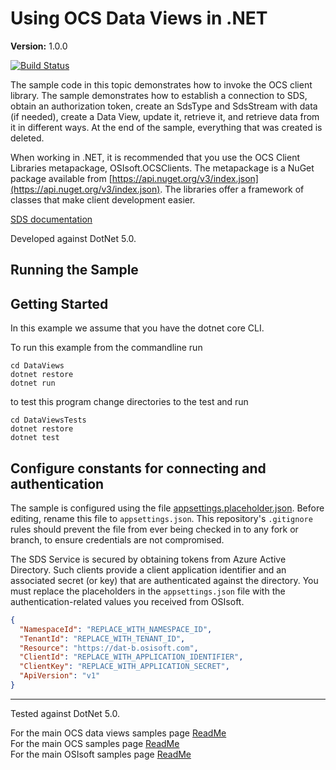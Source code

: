 # Using OCS Data Views in .NET

**Version:** 1.0.0

[![Build Status](https://dev.azure.com/osieng/engineering/_apis/build/status/product-readiness/osisoft.sample-ocs-data_views-dotnet?branchName=main)](https://dev.azure.com/osieng/engineering/_build/latest?definitionId=3349&branchName=main)

The sample code in this topic demonstrates how to invoke the OCS client library. The sample demonstrates how to establish a connection to SDS, obtain an authorization token, create an SdsType and SdsStream with data (if needed), create a Data View, update it, retrieve it, and retrieve data from it in different ways. At the end of the sample, everything that was created is deleted.

When working in .NET, it is recommended that you use the OCS Client Libraries metapackage, OSIsoft.OCSClients. The metapackage is a NuGet package available from [https://api.nuget.org/v3/index.json](https://api.nuget.org/v3/index.json). The libraries offer a framework of classes that make client development easier.

[SDS documentation](https://ocs-docs.osisoft.com/Content_Portal/Documentation/SequentialDataStore/Data_Store_and_SDS.html)

Developed against DotNet 5.0.

## Running the Sample

## Getting Started

In this example we assume that you have the dotnet core CLI.

To run this example from the commandline run

```shell
cd DataViews
dotnet restore
dotnet run
```

to test this program change directories to the test and run

```shell
cd DataViewsTests
dotnet restore
dotnet test
```

## Configure constants for connecting and authentication

The sample is configured using the file [appsettings.placeholder.json](DataViews/appsettings.placeholder.json). Before editing, rename this file to `appsettings.json`. This repository's `.gitignore` rules should prevent the file from ever being checked in to any fork or branch, to ensure credentials are not compromised.

The SDS Service is secured by obtaining tokens from Azure Active Directory. Such clients provide a client application identifier and an associated secret (or key) that are authenticated against the directory. You must replace the placeholders in the `appsettings.json` file with the authentication-related values you received from OSIsoft.

```json
{
  "NamespaceId": "REPLACE_WITH_NAMESPACE_ID",
  "TenantId": "REPLACE_WITH_TENANT_ID",
  "Resource": "https://dat-b.osisoft.com",
  "ClientId": "REPLACE_WITH_APPLICATION_IDENTIFIER",
  "ClientKey": "REPLACE_WITH_APPLICATION_SECRET",
  "ApiVersion": "v1"
}
```

---

Tested against DotNet 5.0.

For the main OCS data views samples page [ReadMe](https://github.com/osisoft/OSI-Samples-OCS/blob/main/docs/DATA_VIEWS_README.md)  
For the main OCS samples page [ReadMe](https://github.com/osisoft/OSI-Samples-OCS)  
For the main OSIsoft samples page [ReadMe](https://github.com/osisoft/OSI-Samples)
